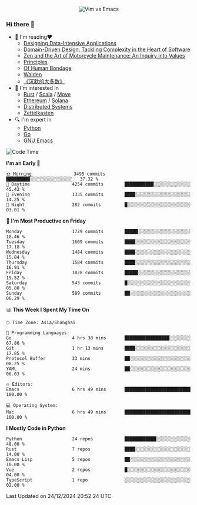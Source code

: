 <p align="center">
    <img src="https://gist.githubusercontent.com/coldnight/e696baffb094e71c96cb302118878eae/raw/40ea5053a6f66cc65f90f437e4173497da225958/banner.gif" alt="Vim vs Emacs" />
</p>

### Hi there 👋

- 📖 I'm reading❤️
    + [Designing Data-Intensive Applications](https://www.oreilly.com/library/view/designing-data-intensive-applications/9781491903063/)
    + [Domain-Driven Design: Tackling Complexity in the Heart of Software](https://www.dddcommunity.org/book/evans_2003/)
    + [Zen and the Art of Motorcycle Maintenance: An Inquiry into Values](https://en.wikipedia.org/wiki/Zen_and_the_Art_of_Motorcycle_Maintenance)
    + [Principles](https://www.principles.com/)
    + [Of Human Bondage](https://en.wikipedia.org/wiki/Of_Human_Bondage)
    + [Walden](https://en.wikipedia.org/wiki/Walden)
    + [《沉默的大多数》](https://en.wikipedia.org/wiki/Silent_majority)
- 🌱 I'm interested in
    + [Rust](https://www.rust-lang.org/) / [Scala](https://www.scala-lang.org/) / [Move](https://github.com/move-language/move/)
    + [Ethereum](https://ethereum.org/en/) / [Solana](https://solana.com/)
	+ [Distributed Systems](https://www.linuxzen.com/notes/topics/20200320174417_%E5%88%86%E5%B8%83%E5%BC%8F/)
	+ [Zettelkasten](https://www.linuxzen.com/notes/notes/20220120080920-slip_box/)
- 🔍 I'm expert in
    + [Python](https://www.python.org/)
    + [Go](https://go.dev/)
    + [GNU Emacs](https://www.gnu.org/software/emacs/)

<!--START_SECTION:waka-->
![Code Time](http://img.shields.io/badge/Code%20Time-3%2C204%20hrs%2041%20mins-blue)

**I'm an Early 🐤** 

```text
🌞 Morning                3495 commits        █████████░░░░░░░░░░░░░░░░   37.32 % 
🌆 Daytime                4254 commits        ███████████░░░░░░░░░░░░░░   45.42 % 
🌃 Evening                1335 commits        ████░░░░░░░░░░░░░░░░░░░░░   14.25 % 
🌙 Night                  282 commits         █░░░░░░░░░░░░░░░░░░░░░░░░   03.01 % 
```
📅 **I'm Most Productive on Friday** 

```text
Monday                   1729 commits        █████░░░░░░░░░░░░░░░░░░░░   18.46 % 
Tuesday                  1609 commits        ████░░░░░░░░░░░░░░░░░░░░░   17.18 % 
Wednesday                1484 commits        ████░░░░░░░░░░░░░░░░░░░░░   15.84 % 
Thursday                 1584 commits        ████░░░░░░░░░░░░░░░░░░░░░   16.91 % 
Friday                   1828 commits        █████░░░░░░░░░░░░░░░░░░░░   19.52 % 
Saturday                 543 commits         █░░░░░░░░░░░░░░░░░░░░░░░░   05.80 % 
Sunday                   589 commits         ██░░░░░░░░░░░░░░░░░░░░░░░   06.29 % 
```


📊 **This Week I Spent My Time On** 

```text
🕑︎ Time Zone: Asia/Shanghai

💬 Programming Languages: 
Go                       4 hrs 38 mins       █████████████████░░░░░░░░   67.86 % 
Git                      1 hr 13 mins        ████░░░░░░░░░░░░░░░░░░░░░   17.85 % 
Protocol Buffer          33 mins             ██░░░░░░░░░░░░░░░░░░░░░░░   08.25 % 
YAML                     24 mins             ██░░░░░░░░░░░░░░░░░░░░░░░   06.03 % 

🔥 Editors: 
Emacs                    6 hrs 49 mins       █████████████████████████   100.00 % 

💻 Operating System: 
Mac                      6 hrs 49 mins       █████████████████████████   100.00 % 
```

**I Mostly Code in Python** 

```text
Python                   24 repos            ████████████░░░░░░░░░░░░░   48.00 % 
Rust                     7 repos             ████░░░░░░░░░░░░░░░░░░░░░   14.00 % 
Emacs Lisp               5 repos             ██░░░░░░░░░░░░░░░░░░░░░░░   10.00 % 
Vue                      2 repos             █░░░░░░░░░░░░░░░░░░░░░░░░   04.00 % 
TypeScript               1 repo              ░░░░░░░░░░░░░░░░░░░░░░░░░   02.00 % 
```




 Last Updated on 24/12/2024 20:52:24 UTC
<!--END_SECTION:waka-->
